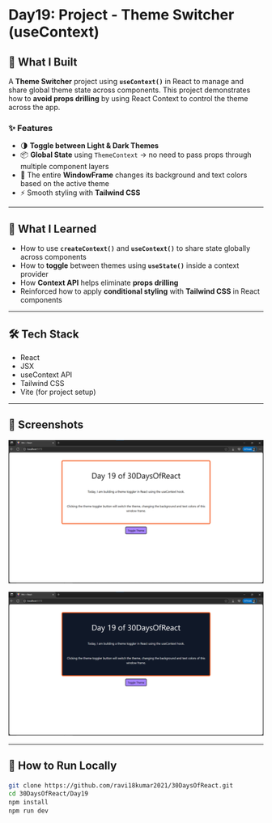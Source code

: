# Day19: Project - Theme Switcher (useContext)

## 🚀 What I Built

A **Theme Switcher** project using **`useContext()`** in React to manage and share global theme state across components. This project demonstrates how to **avoid props drilling** by using React Context to control the theme across the app.

### ✨ Features
- 🌗 **Toggle between Light & Dark Themes**
- 📦 **Global State** using `ThemeContext` → no need to pass props through multiple component layers
- 🎨 The entire **WindowFrame** changes its background and text colors based on the active theme
- ⚡ Smooth styling with **Tailwind CSS**

---

## 🧠 What I Learned

- How to use **`createContext()`** and **`useContext()`** to share state globally across components
- How to **toggle** between themes using **`useState()`** inside a context provider
- How **Context API** helps eliminate **props drilling**
- Reinforced how to apply **conditional styling** with **Tailwind CSS** in React components

---

## 🛠️ Tech Stack

- React
- JSX
- useContext API
- Tailwind CSS
- Vite (for project setup)

---

## 📸 Screenshots

![Screenshot](./screenshot1.png)

![Screenshot](./screenshot2.png)

---

## 🧪 How to Run Locally

```bash
git clone https://github.com/ravi18kumar2021/30DaysOfReact.git
cd 30DaysOfReact/Day19
npm install
npm run dev
